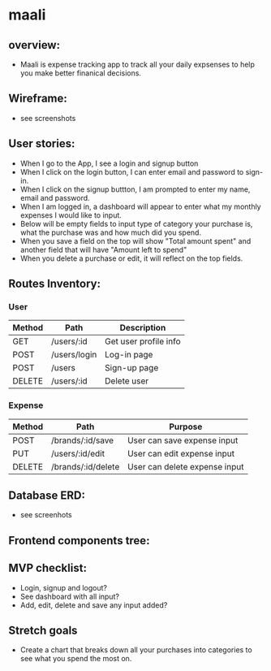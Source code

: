 # maali

## overview:
- Maali is expense tracking app to track all your daily expsenses to help you make better finanical decisions.


## Wireframe:
- see screenshots

## User stories:
- When I go to the App, I see a login and signup button
- When I click on the login button, I can enter email and password to sign-in.
- When I click on the signup buttton, I am prompted to enter my name, email and password.
- When I am logged in, a dashboard will appear to enter what my monthly expenses I would like to input.
- Below will be empty fields to input type of category your purchase is, what the purchase was and how much did you spend.
- When you save a field on the top will show "Total amount spent"  and another field that will have "Amount left to spend"
- When you delete a purchase or edit, it will reflect on the top fields.


## Routes Inventory:
### User
| Method | Path                   | Description                  |
|--------|------------------------|-----------------------------|
| GET    | /users/:id             | Get user profile info       |
 POST   | /users/login          | Log-in page                      |
| POST   | /users                 | Sign-up page                 |
| DELETE    | /users/:id             |  Delete user       |


### Expense
| Method | Path                   | Purpose                         |
|--------|------------------------|---------------------------------|
| POST   | /brands/:id/save       | User can save expense input           |
| PUT    | /users/:id/edit        | User can edit expense input      |
| DELETE | /brands/:id/delete     | User can delete expense input    |



## Database ERD:
- see screenhots


## Frontend components tree:

## MVP checklist:
- Login, signup and logout?
- See dashboard with all input?
- Add, edit, delete and save any input added?


## Stretch goals
- Create a chart that breaks down all your purchases into categories to see what you spend the most on.
